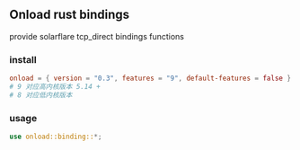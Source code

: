 ## Onload rust bindings

provide solarflare tcp_direct bindings functions

### install

```toml
onload = { version = "0.3", features = "9", default-features = false }
# 9 对应高内核版本 5.14 +
# 8 对应低内核版本
```

### usage

```rust 
use onload::binding::*;
```